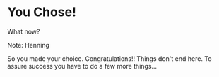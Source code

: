 # You Chose!

What now?

Note:
Henning

So you made your choice. Congratulations!!
Things don't end here. To assure success you have to do a few more things...
